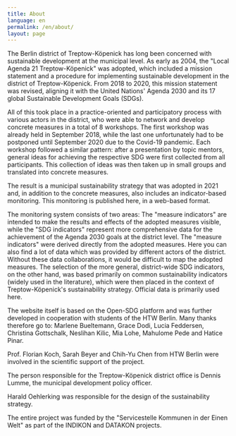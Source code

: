 ```yaml
---
title: About
language: en
permalink: /en/about/
layout: page
---
```



The Berlin district of Treptow-Köpenick has long been concerned with sustainable development at the municipal level. As early as 2004, the "Local Agenda 21 Treptow-Köpenick" was adopted, which included a mission statement and a procedure for implementing sustainable development in the district of Treptow-Köpenick. 
From 2018 to 2020, this mission statement was revised, aligning it with the United Nations' Agenda 2030 and its 17 global Sustainable Development Goals (SDGs). <br>

All of this took place in a practice-oriented and participatory process with various actors in the district, who were able to network and develop concrete measures in a total of 8 workshops. The first workshop was already held in September 2018, while the last one unfortunately had to be postponed until September 2020 due to the Covid-19 pandemic. Each workshop followed a similar pattern: after a presentation by topic mentors, general ideas for achieving the respective SDG were first collected from all participants. This collection of ideas was then taken up in small groups and translated into concrete measures. <br>

The result is a municipal sustainability strategy that was adopted in 2021 and, in addition to the concrete measures, also includes an indicator-based monitoring. 
This monitoring is published here, in a web-based format. <br>

The monitoring system consists of two areas: The "measure indicators" are intended to make the results and effects of the adopted measures visible, while the "SDG indicators" represent more comprehensive data for the achievement of the Agenda 2030 goals at the district level. 
The "measure indicators" were derived directly from the adopted measures. Here you can also find a lot of data which was provided by different actors of the district. Without these data collaborations, it would be difficult to map the adopted measures. 
The selection of the more general, district-wide SDG indicators, on the other hand, was based primarily on common sustainability indicators (widely used in the literature), which were then placed in the context of Treptow-Köpenick's sustainability strategy. Official data is primarily used here. <br>

The website itself is based on the Open-SDG platform and was further developed in cooperation with students of the HTW Berlin. Many thanks therefore go to: Marlene Bueltemann, Grace Dodi, Lucia Feddersen, Christina Gottschalk, Neslihan Kilic, Mia Lohe, Mahulome Pede and Hatice Pinar. <br>

Prof. Florian Koch, Sarah Beyer and Chih-Yu Chen from HTW Berlin were involved in the scientific support of the project. <br>

The person responsible for the Treptow-Köpenick district office is Dennis Lumme, the municipal development policy officer. <br>

Harald Oehlerking was responsible for the design of the sustainability strategy. <br>

The entire project was funded by the "Servicestelle Kommunen in der Einen Welt" as part of the INDIKON and DATAKON projects.

